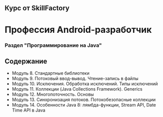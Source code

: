 ## Курс от SkillFactory
# Профессия Android-разработчик
### Раздел "Программирование на Java"

## Содержание
  - Модуль 8. Стандартные библиотеки
  - Модуль 9. Потоковый ввод-вывод. Чтение-запись в файлы
  - Модуль 10. Исключения. Обработка исключений. Типы исключений
  - Модуль 11. Коллекции (Java Collections Framework). Generics
  - Модуль 12. Многопоточность. Основы
  - Модуль 13. Синхронизация потоков. Потокобезопасные коллекции
  - Модуль 14. Особенности Java 8: лямбда-функции, Stream API, Date Time API в Java